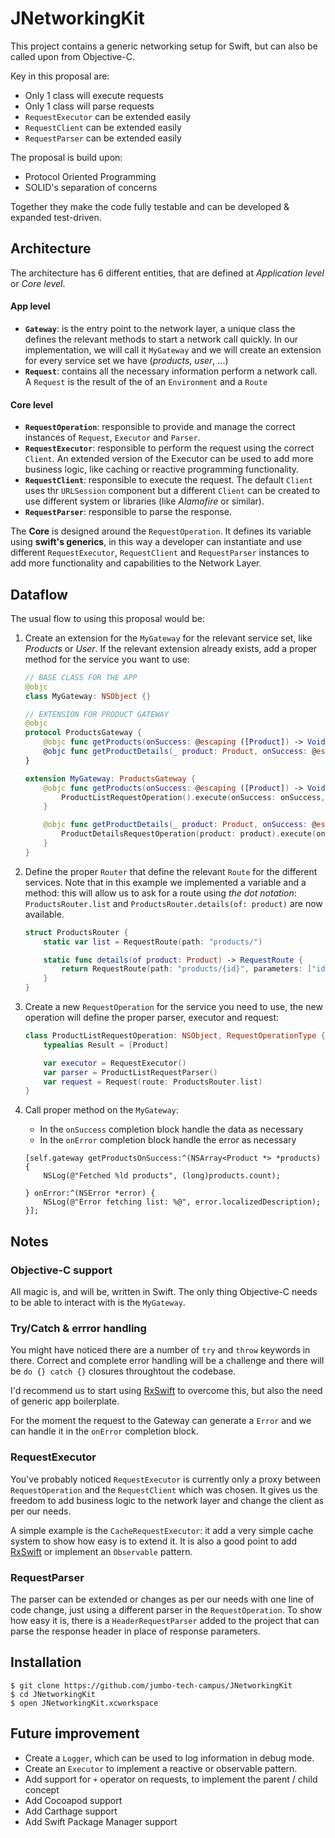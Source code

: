 # JNetworkingKit

This project contains a generic networking setup for Swift, but can also be called upon from Objective-C.

Key in this proposal are:

* Only 1 class will execute requests
* Only 1 class will parse requests
* `RequestExecutor` can be extended easily
* `RequestClient` can be extended easily
* `RequestParser` can be extended easily

The proposal is build upon:

* Protocol Oriented Programming
* SOLID's separation of concerns

Together they make the code fully testable and can be developed & expanded test-driven.

## Architecture

The architecture has 6 different entities, that are defined at *Application level* or *Core level*.

#### App level

* **`Gateway`**: is the entry point to the network layer, a unique class the defines the relevant methods to start a network call quickly. In our implementation, we will call it `MyGateway` and we will create an extension for every service set we have (*products*, *user*, ...)
* **`Request`**: contains all the necessary information perform a network call. A `Request` is the result of the of an `Environment` and a `Route`

#### Core level

* **`RequestOperation`**: responsible to provide and manage the correct instances of `Request`, `Executor` and `Parser`.
* **`RequestExecutor`**: responsible to perform the request using the correct `Client`. An extended version of the Executor can be used to add more business logic, like caching or reactive programming functionality.
* **`RequestClient`**: responsible to execute the request. The default `Client` uses thr `URLSession` component but a different `Client` can be created to use different system or libraries (like _Alamofire_ or similar).
* **`RequestParser`**: responsible to parse the response.

The **Core** is designed around the `RequestOperation`. It defines its variable using **swift's generics**, in this way a developer can instantiate and use different `RequestExecutor`, `RequestClient` and `RequestParser` instances to add more functionality and capabilities to the Network Layer.


## Dataflow

The usual flow to using this proposal would be:

1. Create an extension for the `MyGateway` for the relevant service set, like *Products* or *User*. If the relevant extension already exists, add a proper method for the service you want to use:

	```swift
	// BASE CLASS FOR THE APP
	@objc
	class MyGateway: NSObject {}
	```

	```swift
	// EXTENSION FOR PRODUCT GATEWAY
	@objc
	protocol ProductsGateway {
	    @objc func getProducts(onSuccess: @escaping ([Product]) -> Void, onError: @escaping (Error) -> Void)
	    @objc func getProductDetails(_ product: Product, onSuccess: @escaping (Product) -> Void, onError: @escaping (Error) -> Void)
	}

	extension MyGateway: ProductsGateway {
	    @objc func getProducts(onSuccess: @escaping ([Product]) -> Void, onError: @escaping (Error) -> Void) {
	        ProductListRequestOperation().execute(onSuccess: onSuccess, onError: onError)
	    }

	    @objc func getProductDetails(_ product: Product, onSuccess: @escaping (Product) -> Void, onError: @escaping (Error) -> Void) {
	        ProductDetailsRequestOperation(product: product).execute(onSuccess: onSuccess, onError: onError)
	    }
	}

	```

2. Define the proper `Router` that define the relevant `Route` for the different services. Note that in this example we implemented a variable and a method: this will allow us to ask for a route using *the dot notation*: `ProductsRouter.list` and `ProductsRouter.details(of: product)` are now available.

	```swift
	struct ProductsRouter {
	    static var list = RequestRoute(path: "products/")

	    static func details(of product: Product) -> RequestRoute {
	        return RequestRoute(path: "products/{id}", parameters: ["id": product.identifier])
	    }
	}
	```

3. Create a new `RequestOperation` for the service you need to use, the new operation will define the proper parser, executor and request:

	```swift
	class ProductListRequestOperation: NSObject, RequestOperationType {
	    typealias Result = [Product]

	    var executor = RequestExecutor()
	    var parser = ProductListRequestParser()
	    var request = Request(route: ProductsRouter.list)
	}
	```

4. Call proper method on the `MyGateway`:

	* In the `onSuccess` completion block handle the data as necessary
	* In the `onError` completion block handle the error as necessary

    ```objc
    [self.gateway getProductsOnSuccess:^(NSArray<Product *> *products) {
        NSLog(@"Fetched %ld products", (long)products.count);

    } onError:^(NSError *error) {
        NSLog(@"Error fetching list: %@", error.localizedDescription);
    }];
    ```


## Notes

### Objective-C support

All magic is, and will be, written in Swift. The only thing Objective-C needs to be able to interact with is the `MyGateway`.

### Try/Catch & errror handling
You might have noticed there are a number of `try` and `throw` keywords in there. Correct and complete error handling will be a challenge and there will be `do {} catch {}` closures throughtout the codebase.

I'd recommend us to start using [RxSwift](https://github.com/ReactiveX/RxSwift) to overcome this, but also the need of generic app boilerplate.

For the moment the request to the Gateway can generate a `Error` and we can handle it in the `onError` completion block.


### RequestExecutor

You've probably noticed `RequestExecutor` is currently only a proxy between `RequestOperation` and the `RequestClient` which was chosen. It gives us the freedom to add business logic to the network layer and change the client as per our needs.

A simple example is the `CacheRequestExecutor`: it add a very simple cache system to show how easy is to extend it. It is also a good point to add [RxSwift](https://github.com/ReactiveX/RxSwift) or implement an `Observable` pattern.

### RequestParser

The parser can be extended or changes as per our needs with one line of code change, just using a different parser in the `RequestOperation`. To show how easy it is, there is a `HeaderRequestParser` added to the project that can parse the response header in place of response parameters.

## Installation

```
$ git clone https://github.com/jumbo-tech-campus/JNetworkingKit
$ cd JNetworkingKit
$ open JNetworkingKit.xcworkspace
```


## Future improvement

- Create a `Logger`, which can be used to log information in debug mode.
- Create an `Executor` to implement a reactive or observable pattern.
- Add support for `+` operator on requests, to implement the parent / child concept
- Add Cocoapod support
- Add Carthage support
- Add Swift Package Manager support
